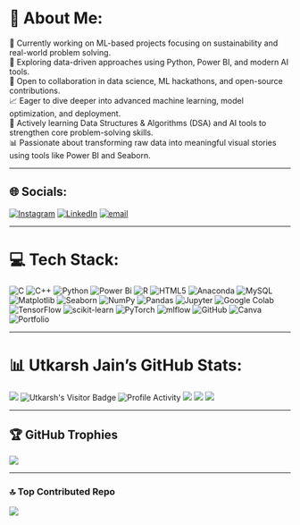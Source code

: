 # 💫 About Me: 
🔭 Currently working on ML-based projects focusing on sustainability and real-world problem solving.<br>
🧠 Exploring data-driven approaches using Python, Power BI, and modern AI tools.<br>
🤝 Open to collaboration in data science, ML hackathons, and open-source contributions.<br>
📈 Eager to dive deeper into advanced machine learning, model optimization, and deployment.<br>
🌱 Actively learning Data Structures & Algorithms (DSA) and AI tools to strengthen core problem-solving skills.<br>
📊 Passionate about transforming raw data into meaningful visual stories using tools like Power BI and Seaborn.

---

## 🌐 Socials:
[![Instagram](https://img.shields.io/badge/Instagram-%23E4405F.svg?logo=Instagram&logoColor=white)](https://instagram.com/jain.utkarsh_) 
[![LinkedIn](https://img.shields.io/badge/LinkedIn-%230077B5.svg?logo=linkedin&logoColor=white)](https://linkedin.com/in/utkarsh-jain-5605-uj) 
[![email](https://img.shields.io/badge/Email-D14836?logo=gmail&logoColor=white)](mailto:jain.utkarsh.5605@gmail.com)

---

# 💻 Tech Stack:
![C](https://img.shields.io/badge/c-%2300599C.svg?style=for-the-badge&logo=c&logoColor=white) 
![C++](https://img.shields.io/badge/c++-%2300599C.svg?style=for-the-badge&logo=c%2B%2B&logoColor=white) 
![Python](https://img.shields.io/badge/python-3670A0?style=for-the-badge&logo=python&logoColor=ffdd54) 
![Power Bi](https://img.shields.io/badge/power_bi-F2C811?style=for-the-badge&logo=powerbi&logoColor=black) 
![R](https://img.shields.io/badge/r-%23276DC3.svg?style=for-the-badge&logo=r&logoColor=white) 
![HTML5](https://img.shields.io/badge/html5-%23E34F26.svg?style=for-the-badge&logo=html5&logoColor=white) 
![Anaconda](https://img.shields.io/badge/Anaconda-%2344A833.svg?style=for-the-badge&logo=anaconda&logoColor=white) 
![MySQL](https://img.shields.io/badge/mysql-4479A1.svg?style=for-the-badge&logo=mysql&logoColor=white) 
![Matplotlib](https://img.shields.io/badge/Matplotlib-%23ffffff.svg?style=for-the-badge&logo=Matplotlib&logoColor=black) 
![Seaborn](https://img.shields.io/badge/Seaborn-%230C5A93.svg?style=for-the-badge&logo=seaborn&logoColor=white) 
![NumPy](https://img.shields.io/badge/numpy-%23013243.svg?style=for-the-badge&logo=numpy&logoColor=white) 
![Pandas](https://img.shields.io/badge/pandas-%23150458.svg?style=for-the-badge&logo=pandas&logoColor=white) 
![Jupyter](https://img.shields.io/badge/Jupyter-%23DA5B0B.svg?style=for-the-badge&logo=Jupyter&logoColor=white) 
![Google Colab](https://img.shields.io/badge/Google_Colab-%23F9AB00.svg?style=for-the-badge&logo=googlecolab&logoColor=black) 
![TensorFlow](https://img.shields.io/badge/TensorFlow-%23E6E6E6.svg?style=for-the-badge&logo=TensorFlow&logoColor=FF6F00) 
![scikit-learn](https://img.shields.io/badge/scikit--learn-%23F7931E.svg?style=for-the-badge&logo=scikit-learn&logoColor=white) 
![PyTorch](https://img.shields.io/badge/PyTorch-%23EE4C2C.svg?style=for-the-badge&logo=PyTorch&logoColor=white) 
![mlflow](https://img.shields.io/badge/mlflow-%23d9ead3.svg?style=for-the-badge&logo=numpy&logoColor=blue) 
![GitHub](https://img.shields.io/badge/github-%23121011.svg?style=for-the-badge&logo=github&logoColor=white) 
![Canva](https://img.shields.io/badge/Canva-%2300C4CC.svg?style=for-the-badge&logo=Canva&logoColor=white) 
![Portfolio](https://img.shields.io/badge/Portfolio-%23000000.svg?style=for-the-badge&logo=firefox&logoColor=#FF7139)

---

# 📊 Utkarsh Jain’s GitHub Stats:
![](https://nirzak-streak-stats.vercel.app/?user=UtkarshJain05&theme=highcontrast&hide_border=false) ![Utkarsh's Visitor Badge](https://visitor-badge.glitch.me/badge?page_id=UtkarshJain05.UtkarshJain05) ![Profile Activity](https://some-widget-source.example.com/user/UtkarshJain05/activity)
![](https://github-readme-stats.vercel.app/api?username=UtkarshJain05&theme=highcontrast&hide_border=false&include_all_commits=true&count_private=true)
![](https://nirzak-streak-stats.vercel.app/?user=UtkarshJain05&theme=highcontrast&hide_border=false)
![](https://github-readme-stats.vercel.app/api/top-langs/?username=UtkarshJain05&theme=highcontrast&hide_border=false&layout=compact&langs_count=10)

---

## 🏆 GitHub Trophies
![](https://github-profile-trophy.vercel.app/?username=UtkarshJain05&theme=darkhub&no-frame=false&no-bg=false&margin-w=4)  

---

### 🔝 Top Contributed Repo
![](https://github-contributor-stats.vercel.app/api?username=UtkarshJain05&limit=5&theme=dark&combine_all_yearly_contributions=true)  
